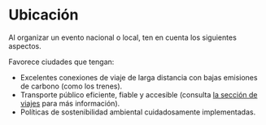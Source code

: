 # Ubicación 

Al organizar un evento nacional o local, ten en cuenta los siguientes aspectos.

Favorece ciudades que tengan:
- Excelentes conexiones de viaje de larga distancia con bajas emisiones de carbono (como los trenes).
- Transporte público eficiente, fiable y accesible (consulta [la sección de viajes](https://es.wordpress.org/make/handbook/sostenibilidad/eventos-sostenibles/viajes) para más información).
- Políticas de sostenibilidad ambiental cuidadosamente implementadas.

